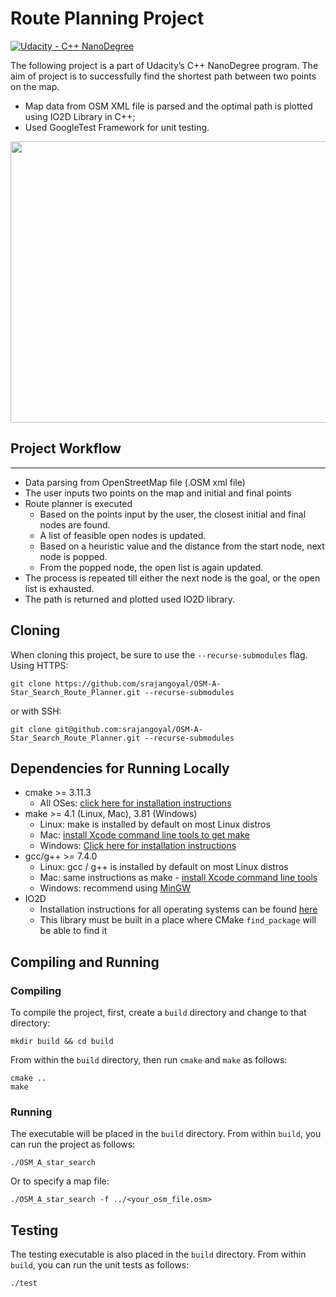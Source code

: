 # Route Planning Project

[![Udacity - C++ NanoDegree](https://s3.amazonaws.com/udacity-sdc/github/shield-carnd.svg)](https://www.udacity.com/course/c-plus-plus-nanodegree--nd213)

The following project is a part of Udacity’s C++ NanoDegree program. The aim of project is to successfully find the shortest path between two points on the map.

* Map data from OSM XML file is parsed and the optimal path is plotted using IO2D Library in C++;
* Used GoogleTest Framework for unit testing.

<img src="map.png" width="600" height="450" />

## Project Workflow
---

* Data parsing from OpenStreetMap file (.OSM xml file)
* The user inputs two points on the map and initial and final points
* Route planner is executed
  * Based on the points input by the user, the closest initial and final nodes are found.
  * A list of feasible open nodes is updated.
  * Based on a heuristic value and the distance from the start node, next node is popped.
  * From the popped node, the open list is again updated.
* The process is repeated till either the next node is the goal, or the open list is exhausted.
* The path is returned and plotted used IO2D library.

## Cloning

When cloning this project, be sure to use the `--recurse-submodules` flag. Using HTTPS:
```
git clone https://github.com/srajangoyal/OSM-A-Star_Search_Route_Planner.git --recurse-submodules
```
or with SSH:
```
git clone git@github.com:srajangoyal/OSM-A-Star_Search_Route_Planner.git --recurse-submodules
```

## Dependencies for Running Locally
* cmake >= 3.11.3
  * All OSes: [click here for installation instructions](https://cmake.org/install/)
* make >= 4.1 (Linux, Mac), 3.81 (Windows)
  * Linux: make is installed by default on most Linux distros
  * Mac: [install Xcode command line tools to get make](https://developer.apple.com/xcode/features/)
  * Windows: [Click here for installation instructions](http://gnuwin32.sourceforge.net/packages/make.htm)
* gcc/g++ >= 7.4.0
  * Linux: gcc / g++ is installed by default on most Linux distros
  * Mac: same instructions as make - [install Xcode command line tools](https://developer.apple.com/xcode/features/)
  * Windows: recommend using [MinGW](http://www.mingw.org/)
* IO2D
  * Installation instructions for all operating systems can be found [here](https://github.com/cpp-io2d/P0267_RefImpl/blob/master/BUILDING.md)
  * This library must be built in a place where CMake `find_package` will be able to find it

## Compiling and Running

### Compiling
To compile the project, first, create a `build` directory and change to that directory:
```
mkdir build && cd build
```
From within the `build` directory, then run `cmake` and `make` as follows:
```
cmake ..
make
```
### Running
The executable will be placed in the `build` directory. From within `build`, you can run the project as follows:
```
./OSM_A_star_search
```
Or to specify a map file:
```
./OSM_A_star_search -f ../<your_osm_file.osm>
```

## Testing

The testing executable is also placed in the `build` directory. From within `build`, you can run the unit tests as follows:
```
./test
```

